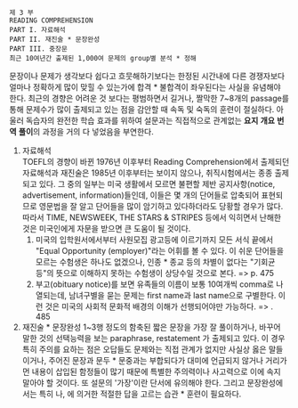     제 3 부
    READING COMPREHENSION
    PART I. 자료해석 
    PART II. 재진술 * 문장완성
    PART III. 중장문
    최근 10여년간 출제된 1,000여 문제의 group별 분석 * 정해

  문장이나 문제가 생각보다 쉽다고 흐뭇해하기보다는 한정된 시간내에 다른 경쟁자보다 얼마나 정확하게 많이 맞힐 수 있는가에 합격 * 불합격이 좌우된다는 사실을 유념해야 한다.
  최근의 경향은 어려운 것 보다는 평범하면서 길거나, 짤막한 7~8개의 passage를 통해 문제수가 많이 출제되고 있는 점을 감안할 때 속독 및 숙독의 훈련이 절실하다. 
  아울러 독습자의 완전한 학습 효과를 위하여 설문과는 직접적으로 관계없는 **요지** **개요** **번역** **풀이**의 과정을 거의 다 넣었음을 부연한다.
  
  1. 자료해석  
    TOEFL의 경향이 바뀐 1976년 이후부터 Reading Comprehension에서 출제되던 자료해석과 재진술은 1985년 이후부터는 보이지 않으나, 취직시험에서는 종종 출제되고 있다. 
    그 중의 일부는 미국 생활에서 모르면 불편할 제반 공지사항(notice, advertisement, information)들인데, 이들은 몇 개의 단어들로 압축되어 표현되므로 영문법을 잘 알고 단어들을 많이 암기하고 있다하더라도 당황할 경우가 많다.
따라서 TIME, NEWSWEEK, THE STARS & STRIPES 등에서 익히면서 난해한 것은 미국인에게 자문을 받으면 큰 도움이 될 것이다.
        1. 미국의 입학원서에서부터 사원모집 광고등에 이르기까지 모든 서식 끝에서 "Equal Opportunity (employer)"라는 어휘를 볼 수 있다. 
        이 쉬운 단어들을 모르는 수험생은 하나도 없겠으나, 인종 * 종교 등의 차별이 없다는 "기회균등"의 뜻으로 이해하지 못하는 수험생이 상당수일 것으로 본다. => p. 475
        2. 부고(obituary notice)를 보면 유족들의 이름이 보통 10여개씩 comma로 나열되는데, 남녀구별을 묻는 문제는 first name과 last name으로 구별한다. 이런 것은 미국의 사회적 문화적 배경의 이해가 선행되어야만 가능하다. => . 485
  2. 재진술 * 문장완성
    1~3행 정도의 함축된 짧은 문장을 가장 잘 풀이하거나, 바꾸어 말한 것의 선택능력을 보는 paraphrase, restatement 가 출제되고 있다. 
    이 경우 특히 주의를 요하는 점은 오답들도 문제와는 직접 관계가 없지만 사실상 옳은 말들이거나, 주어진 문장과 문두 * 문중과는 부합되다가 대미에 언급되지 않거나 거리가 먼 내용이 삽입된 함정들이 많기 때문에 특별한 주의력이나 사고력으로 이에 속지 말아야 할 것이다.
    또 설문의 '가장'이란 단서에 유의해야 한다.
    그리고 문장완성에서는 특히 나, 에 의거한 적절한 답을 고르는 습관 * 훈련이 필요하다.
